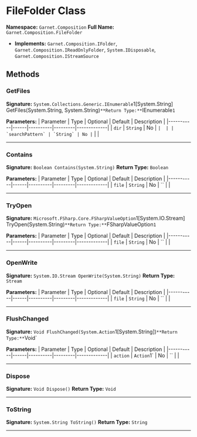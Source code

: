 # FileFolder Class

**Namespace:** `Garnet.Composition`
**Full Name:** `Garnet.Composition.FileFolder`
- **Implements:** `Garnet.Composition.IFolder`, `Garnet.Composition.IReadOnlyFolder`, `System.IDisposable`, `Garnet.Composition.IStreamSource`

## Methods

### GetFiles

**Signature:** `System.Collections.Generic.IEnumerable`1[System.String] GetFiles(System.String, System.String)`
**Return Type:** `IEnumerable`1`

**Parameters:**
| Parameter | Type | Optional | Default | Description |
|-----------|------|----------|---------|-------------|
| `dir` | `String` | No | `` |  |
| `searchPattern` | `String` | No | `` |  |

---

### Contains

**Signature:** `Boolean Contains(System.String)`
**Return Type:** `Boolean`

**Parameters:**
| Parameter | Type | Optional | Default | Description |
|-----------|------|----------|---------|-------------|
| `file` | `String` | No | `` |  |

---

### TryOpen

**Signature:** `Microsoft.FSharp.Core.FSharpValueOption`1[System.IO.Stream] TryOpen(System.String)`
**Return Type:** `FSharpValueOption`1`

**Parameters:**
| Parameter | Type | Optional | Default | Description |
|-----------|------|----------|---------|-------------|
| `file` | `String` | No | `` |  |

---

### OpenWrite

**Signature:** `System.IO.Stream OpenWrite(System.String)`
**Return Type:** `Stream`

**Parameters:**
| Parameter | Type | Optional | Default | Description |
|-----------|------|----------|---------|-------------|
| `file` | `String` | No | `` |  |

---

### FlushChanged

**Signature:** `Void FlushChanged(System.Action`1[System.String])`
**Return Type:** `Void`

**Parameters:**
| Parameter | Type | Optional | Default | Description |
|-----------|------|----------|---------|-------------|
| `action` | `Action`1` | No | `` |  |

---

### Dispose

**Signature:** `Void Dispose()`
**Return Type:** `Void`

---

### ToString

**Signature:** `System.String ToString()`
**Return Type:** `String`

---